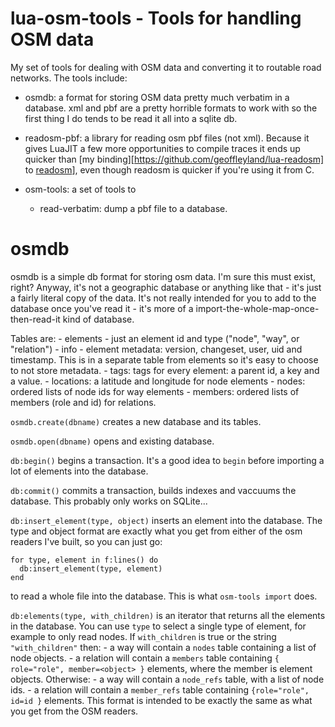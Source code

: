 # lua-osm-tools - Tools for handling OSM data

My set of tools for dealing with OSM data and converting it to routable
road networks.  The tools include:

  - osmdb: a format for storing OSM data pretty much verbatim in a database.
    xml and pbf are a pretty horrible formats to work with so the first thing
    I do tends to be read it all into a sqlite db.

  - readosm-pbf: a library for reading osm pbf files (not xml).
    Because it gives LuaJIT a few more opportunities to compile traces it ends
    up quicker than [my binding][https://github.com/geoffleyland/lua-readosm]
    to [readosm](https://www.gaia-gis.it/fossil/readosm/index)],
    even though readosm is quicker if you're using it from C.

  - osm-tools: a set of tools to

      - read-verbatim: dump a pbf file to a database.


# osmdb

osmdb is a simple db format for storing osm data.
I'm sure this must exist, right?
Anyway, it's not a geographic database or anything like that - it's just
a fairly literal copy of the data.
It's not really intended for you to add to the database once you've read it -
it's more of a import-the-whole-map-once-then-read-it kind of database.

Tables are:
    - elements - just an element id and type ("node", "way", or "relation")
    - info - element metadata: version, changeset, user, uid and timestamp.
      This is in a separate table from elements so it's easy to choose to not
      store metadata.
    - tags: tags for every element: a parent id, a key and a value.
    - locations: a latitude and longitude for node elements
    - nodes: ordered lists of node ids for way elements
    - members: ordered lists of members (role and id) for relations.

`osmdb.create(dbname)` creates a new database and its tables.

`osmdb.open(dbname)` opens and existing database.

`db:begin()` begins a transaction.  It's a good idea to `begin` before
importing a lot of elements into the database.

`db:commit()` commits a transaction, builds indexes and vaccuums the database.
This probably only works on SQLite...

`db:insert_element(type, object)` inserts an element into the database.
The type and object format are exactly what you get from either of the
osm readers I've built, so you can just go:

    for type, element in f:lines() do
      db:insert_element(type, element)
    end

to read a whole file into the database.  This is what `osm-tools import` does.

`db:elements(type, with_children)` is an iterator that returns all the
elements in the database.
You can use `type` to select a single type of element,
for example to only read nodes.
If `with_children` is true or the string `"with_children"` then:
    - a way will contain a `nodes` table containing a list of node objects.
    - a relation will contain a `members` table containing
      `{ role="role", member=<object> }`
      elements, where the member is element objects.
Otherwise:
    - a way will contain a `node_refs` table, with a list of node ids.
    - a relation will contain a `member_refs` table containing
      `{role="role", id=id }` elements.
This format is intended to be exactly the same as what you get from the OSM
readers.


